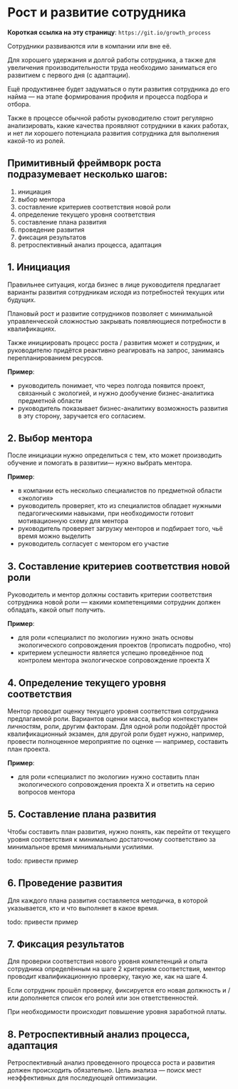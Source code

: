 # Рост и развитие сотрудника

**Короткая ссылка на эту страницу**: `https://git.io/growth_process`

Сотрудники развиваются или в компании или вне её.

Для хорошего удержания и долгой работы сотрудника, а также для увеличения производительности труда необходимо заниматься его развитием с первого дня (с адаптации).

Ещё продуктивнее будет задуматься о пути развития сотрудника до его найма — на этапе формирования профиля и процесса подбора и отбора.

Также в процессе обычной работы руководителю стоит регулярно анализировать, какие качества проявляют сотрудники в каких работах, и нет ли хорошего потенциала развития сотрудника для выполнения какой-то из ролей.

## Примитивный фреймворк роста подразумевает несколько шагов:
1. инициация
2. выбор ментора
3. составление критериев соответствия новой роли
4. определение текущего уровня соответствия
5. составление плана развития
6. проведение развития
7. фиксация результатов
8. ретроспективный анализ процесса, адаптация

## 1. Инициация

Правильнее ситуация, когда бизнес в лице руководителя предлагает варианты развития сотрудникам исходя из потребностей текущих или будущих.

Плановый рост и развитие сотрудников позволяет с минимальной управленческой сложностью закрывать появляющиеся потребности в квалификациях.

Также инициировать процесс роста / развития может и сотрудник, и руководителю придётся реактивно реагировать на запрос, занимаясь перепланированием ресурсов.

**Пример**:
- руководитель понимает, что через полгода появится проект, связанный с экологией, и нужно дообучение бизнес-аналитика предметной области
- руководитель показывает бизнес-аналитику возможность развития в эту сторону, заручается его согласием.

## 2. Выбор ментора

После инициации нужно определиться с тем, кто может производить обучение и помогать в развитии— нужно выбрать ментора.

**Пример**:
- в компании есть несколько специалистов по предметной области «экология»
- руководитель проверяет, кто из специалистов обладает нужными педагогическими навыками, при необходимости готовит мотивационную схему для ментора
- руководитель проверяет загрузку менторов и подбирает того, чьё время можно выделить
- руководитель согласует с ментором его участие

## 3. Составление критериев соответствия новой роли

Руководитель и ментор должны составить критерии соответствия сотрудника новой роли — какими компетенциями сотрудник должен обладать, какой опыт получить.

**Пример**:
- для роли «специалист по экологии» нужно знать основы экологического сопровождения проектов (прописать подробно, что)
- критерием успешности является успешно проведённое под контролем ментора экологическое сопровождение проекта Х

## 4. Определение текущего уровня соответствия

Ментор проводит оценку текущего уровня соответствия сотрудника предлагаемой роли. Вариантов оценки масса, выбор контекстуален личностям, роли, другим факторам. Для одной роли подойдёт простой квалификационный экзамен, для другой роли будет нужно, например, провести полноценное мероприятие по оценке — например, составить план проекта.

**Пример**:
- для роли «специалист по экологии» нужно составить план экологического сопровождения проекта Х и ответить на серию вопросов ментора

## 5. Составление плана развития

Чтобы составить план развития, нужно понять, как перейти от текущего уровня соответствия к минимально достаточному соответствию за минимальное время минимальными усилиями.

todo: привести пример

## 6. Проведение развития

Для каждого плана развития составляется методичка, в которой указывается, кто и что выполняет в какое время.

todo: привести пример

## 7. Фиксация результатов

Для проверки соответствия нового уровня компетенций и опыта сотрудника определённым на шаге 2 критериям соответствия, ментор проводит квалификационную проверку, такую же, как на шаге 4.

Если сотрудник прошёл проверку, фиксируется его новая должность и / или дополняется список его ролей или зон ответственностей.

При необходимости происходит повышение уровня заработной платы.

## 8. Ретроспективный анализ процесса, адаптация

Ретроспективный анализ проведенного процесса роста и развития должен происходить обязательно.
Цель анализа — поиск мест неэффективных для последующей оптимизации.
